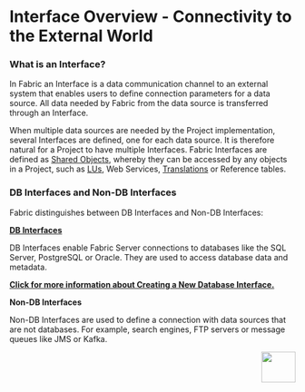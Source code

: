 # Interface Overview - Connectivity to the External World

### What is an Interface?
In Fabric an Interface is a data communication channel to an external system that enables users to define connection parameters for a data source. All data needed by Fabric from the data source is transferred through an Interface.
 
When multiple data sources are needed by the Project implementation, several Interfaces are defined, one for each data source. It is therefore natural for a Project to have multiple Interfaces. 
Fabric Interfaces are defined as [Shared Objects](https://github.com/k2view-academy/K2View-Academy/blob/master/articles/04_fabric_studio/12_shared_objects.md), whereby they can be accessed by any objects in a Project, such as [LUs](https://github.com/k2view-academy/K2View-Academy/blob/master/articles/03_logical_units/01_LU_overview.md), Web Services, [Translations](https://github.com/k2view-academy/K2View-Academy/blob/master/articles/09_translations/01_translations_overview_and_use_cases.md) or Reference tables.

### DB Interfaces and Non-DB Interfaces

Fabric distinguishes between DB Interfaces and Non-DB Interfaces:

[**DB Interfaces**](https://github.com/k2view-academy/K2View-Academy/blob/master/articles/05_DB_interfaces/03_DB_interfaces_overview.md)

DB Interfaces enable Fabric Server connections to databases like the SQL Server, PostgreSQL or Oracle. They are used to access database data and metadata.

[**Click for more information about Creating a New Database Interface.**](https://github.com/k2view-academy/K2View-Academy/blob/master/articles/05_DB_interfaces/04_creating_a_new_database_interface.md)


**Non-DB Interfaces**

Non-DB Interfaces are used to define a connection with data sources that are not databases. For example, search engines, FTP servers or message queues like JMS or Kafka. 

[<img align="right" width="60" height="54" src="https://github.com/k2view-academy/K2View-Academy/blob/master/articles/images/Next.png">](https://github.com/k2view-academy/K2View-Academy/blob/master/articles/05_DB_interfaces/02_interfaces_source_analysis_guidelines.md)
